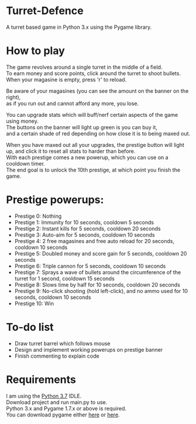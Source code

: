 # Turret-Defence
A turret based game in Python 3.x using the Pygame library.

# How to play
The game revolves around a single turret in the middle of a field.\
To earn money and score points, click around the turret to shoot bullets.\
When your magasine is empty, press 'r' to reload.

Be aware of your magasines (you can see the amount on the banner on the right),\
as if you run out and cannot afford any more, you lose.

You can upgrade stats which will buff/nerf certain aspects of the game using money.\
The buttons on the banner will light up green is you can buy it,\
and a certain shade of red depending on how close it is to being maxed out.

When you have maxed out all your upgrades, the prestige button will light up, and click it to reset all stats to harder than before.\
With each prestige comes a new powerup, which you can use on a cooldown timer.\
The end goal is to unlock the 10th prestige, at which point you finish the game.

# Prestige powerups:
- Prestige 0: Nothing
- Prestige 1: Immunity for 10 seconds, cooldown 5 seconds
- Prestige 2: Instant kills for 5 seconds, cooldown 20 seconds
- Prestige 3: Auto-aim for 5 seconds, cooldown 10 seconds
- Prestige 4: 2 free magasines and free auto reload for 20 seconds, cooldown 10 seconds
- Prestige 5: Doubled money and score gain for 5 seconds, cooldown 20 seconds
- Prestige 6: Triple cannon for 5 seconds, cooldown 10 seconds
- Prestige 7: Sprays a wave of bullets around the circumference of the turret for 1 second, cooldown 15 seconds
- Prestige 8: Slows time by half for 10 seconds, cooldown 20 seconds
- Prestige 9: No-click shooting (hold left-click), and no ammo used for 10 seconds, cooldown 10 seconds
- Prestige 10: Win

# To-do list
- Draw turret barrel which follows mouse
- Design and implement working powerups on prestige banner
- Finish commenting to explain code

# Requirements
I am using the [Python 3.7](https://www.python.org/downloads/release/python-370/) IDLE.\
Download project and run main.py to use.\
Python 3.x and Pygame 1.7.x or above is required.\
You can download pygame either [here](https://www.pygame.org/download.shtml) or [here](https://bitbucket.org/pygame/pygame/downloads/).
